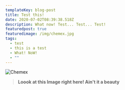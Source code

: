 ```yaml
---
templateKey: blog-post
title: Test this!
date: 2020-07-02T08:39:38.518Z
description: What now! Test... Test... Test!
featuredpost: true
featuredimage: /img/chemex.jpg
tags:
  - test
  - this is a test
  - What! NoW!
  - ""
---
```

![Chemex](/img/chemex.jpg "Chemex")

> **Loook at this Image right here! Ain't it a beauty**